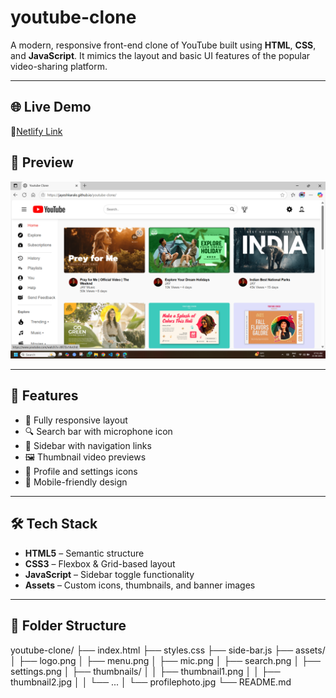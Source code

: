 # youtube-clone

A modern, responsive front-end clone of YouTube built using **HTML**, **CSS**, and **JavaScript**. It mimics the layout and basic UI features of the popular video-sharing platform.

---
## 🌐 Live Demo

🔗[Netlify Link](https://jayesh-youtube.netlify.app/)

## 📸 Preview

![YouTube Clone Screenshot](assets/preview.png)

---

## 🚀 Features

- 🎨 Fully responsive layout
- 🔍 Search bar with microphone icon
- 📂 Sidebar with navigation links
- 🖼️ Thumbnail video previews
- 👤 Profile and settings icons
- 📱 Mobile-friendly design

---

## 🛠️ Tech Stack

- **HTML5** – Semantic structure
- **CSS3** – Flexbox & Grid-based layout
- **JavaScript** – Sidebar toggle functionality
- **Assets** – Custom icons, thumbnails, and banner images

---

## 📁 Folder Structure

youtube-clone/
├── index.html
├── styles.css
├── side-bar.js
├── assets/
│ ├── logo.png
│ ├── menu.png
│ ├── mic.png
│ ├── search.png
│ ├── settings.png
│ ├── thumbnails/
│ │ ├── thumbnail1.png
│ │ ├── thumbnail2.jpg
│ │ └── ...
│ └── profilephoto.jpg
└── README.md
